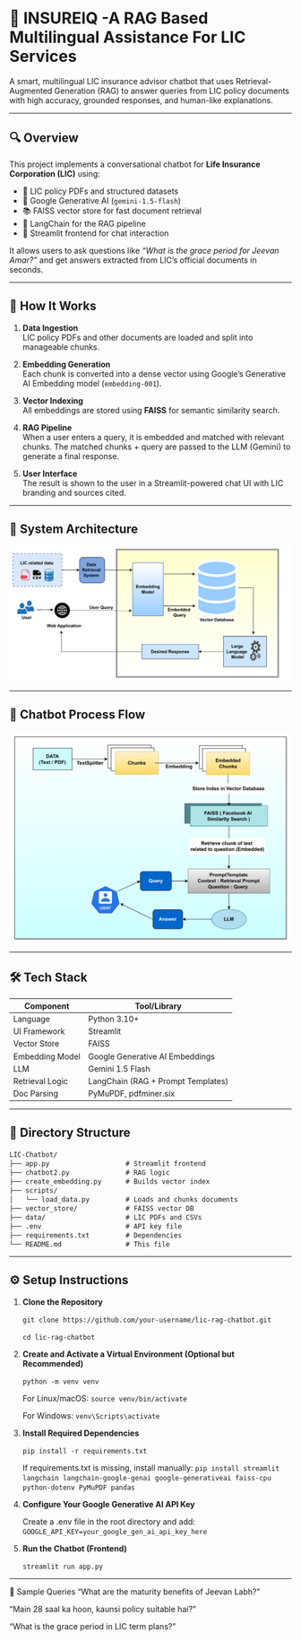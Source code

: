 ﻿# 🤖 INSUREIQ -A RAG Based Multilingual Assistance For LIC Services


A smart, multilingual LIC insurance advisor chatbot that uses Retrieval-Augmented Generation (RAG) to answer queries from LIC policy documents with high accuracy, grounded responses, and human-like explanations.

---

## 🔍 Overview

This project implements a conversational chatbot for **Life Insurance Corporation (LIC)** using:

- 📄 LIC policy PDFs and structured datasets  
- 🧠 Google Generative AI (`gemini-1.5-flash`)  
- 📚 FAISS vector store for fast document retrieval  
- 🦜 LangChain for the RAG pipeline  
- 🎨 Streamlit frontend for chat interaction  

It allows users to ask questions like _“What is the grace period for Jeevan Amar?”_ and get answers extracted from LIC’s official documents in seconds.

---

## 🧠 How It Works

1. **Data Ingestion**  
   LIC policy PDFs and other documents are loaded and split into manageable chunks.

2. **Embedding Generation**  
   Each chunk is converted into a dense vector using Google’s Generative AI Embedding model (`embedding-001`).

3. **Vector Indexing**  
   All embeddings are stored using **FAISS** for semantic similarity search.

4. **RAG Pipeline**  
   When a user enters a query, it is embedded and matched with relevant chunks. The matched chunks + query are passed to the LLM (Gemini) to generate a final response.

5. **User Interface**  
   The result is shown to the user in a Streamlit-powered chat UI with LIC branding and sources cited.

---
## 🧭 System Architecture

![System Architecture](chatbot-system-architecture.png)

---

## 🔁 Chatbot Process Flow

![Chatbot Architecture](architecture-of-chatbot.png)

---

## 🛠️ Tech Stack

| Component        | Tool/Library                      |
|------------------|-----------------------------------|
| Language         | Python 3.10+                      |
| UI Framework     | Streamlit                         |
| Vector Store     | FAISS                             |
| Embedding Model  | Google Generative AI Embeddings   |
| LLM              | Gemini 1.5 Flash                  |
| Retrieval Logic  | LangChain (RAG + Prompt Templates)|
| Doc Parsing      | PyMuPDF, pdfminer.six             |

---

## 📁 Directory Structure

```
LIC-Chatbot/
├── app.py                   # Streamlit frontend
├── chatbot2.py              # RAG logic
├── create_embedding.py      # Builds vector index
├── scripts/
│   └── load_data.py         # Loads and chunks documents
├── vector_store/            # FAISS vector DB
├── data/                    # LIC PDFs and CSVs
├── .env                     # API key file
├── requirements.txt         # Dependencies
└── README.md                # This file
```
---

## ⚙️ Setup Instructions


1. **Clone the Repository**

    ```git clone https://github.com/your-username/lic-rag-chatbot.git ```

    ```cd lic-rag-chatbot```


2. **Create and Activate a Virtual Environment (Optional but Recommended)**

    ```python -m venv venv ```

   For Linux/macOS:
    ```source venv/bin/activate```

   For Windows:
    ```venv\Scripts\activate```


3. **Install Required Dependencies**

    ```pip install -r requirements.txt```


   If requirements.txt is missing, install manually:
    ```pip install streamlit langchain langchain-google-genai google-generativeai faiss-cpu python-dotenv PyMuPDF pandas```


4. **Configure Your Google Generative AI API Key**

   Create a .env file in the root directory and add:
    ```GOOGLE_API_KEY=your_google_gen_ai_api_key_here```


5. **Run the Chatbot (Frontend)**

    ```streamlit run app.py```


---
💬 Sample Queries
“What are the maturity benefits of Jeevan Labh?”

“Main 28 saal ka hoon, kaunsi policy suitable hai?”

“What is the grace period in LIC term plans?”

